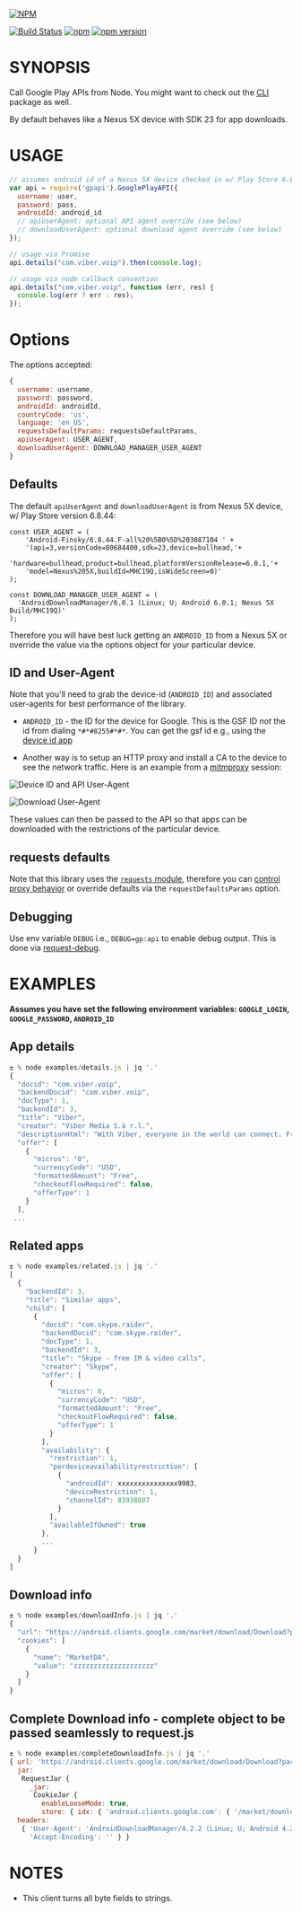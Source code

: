 [![NPM](https://nodei.co/npm/gpapi.png?downloads=true)](https://nodei.co/npm/gpapi/)

[![Build Status](https://travis-ci.org/dweinstein/node-google-play.svg?branch=master)](https://travis-ci.org/dweinstein/node-google-play)
[![npm](https://img.shields.io/npm/dm/gpapi.svg)](https://www.npmjs.com/package/gpapi)
[![npm version](https://badge.fury.io/js/gpapi.svg)](http://badge.fury.io/js/gpapi)

# SYNOPSIS

Call Google Play APIs from Node. You might want to check out the [CLI](https://github.com/dweinstein/node-google-play-cli) package as well.

By default behaves like a Nexus 5X device with SDK 23 for app downloads.

# USAGE

```javascript
// assumes android id of a Nexus 5X device checked in w/ Play Store 6.8.44.F
var api = require('gpapi').GooglePlayAPI({
  username: user,
  password: pass,
  androidId: android_id
  // apiUserAgent: optional API agent override (see below)
  // downloadUserAgent: optional download agent override (see below)
});

// usage via Promise
api.details("com.viber.voip").then(console.log);

// usage via node callback convention
api.details("com.viber.voip", function (err, res) {
  console.log(err ? err : res);
});
```

# Options

The options accepted:

```js
{
  username: username,
  password: password,
  androidId: androidId,
  countryCode: 'us',
  language: 'en_US',
  requestsDefaultParams: requestsDefaultParams,
  apiUserAgent: USER_AGENT,
  downloadUserAgent: DOWNLOAD_MANAGER_USER_AGENT
}
```

## Defaults

The default `apiUserAgent` and `downloadUserAgent` is from  Nexus 5X device, w/
Play Store version 6.8.44:

```
const USER_AGENT = (
    'Android-Finsky/6.8.44.F-all%20%5B0%5D%203087104 ' +
    '(api=3,versionCode=80684400,sdk=23,device=bullhead,'+
    'hardware=bullhead,product=bullhead,platformVersionRelease=6.0.1,'+
    'model=Nexus%205X,buildId=MHC19Q,isWideScreen=0)'
);

const DOWNLOAD_MANAGER_USER_AGENT = (
  'AndroidDownloadManager/6.0.1 (Linux; U; Android 6.0.1; Nexus 5X Build/MHC19Q)'
);
```

Therefore you will have best luck getting an `ANDROID_ID` from a Nexus 5X or
override the value via the options object for your particular device.

## ID and User-Agent

Note that you'll need to grab the device-id (`ANDROID_ID`) and associated
user-agents for best performance of the library.

- `ANDROID_ID` - the ID for the device for Google. This is the GSF ID *not* the
  id from dialing `*#*#8255#*#*`. You can get the gsf id e.g., using the
  [device id
  app](https://play.google.com/store/apps/details?id=com.evozi.deviceid&hl=en)

- Another way is to setup an HTTP proxy and install a CA to the device to see
  the network traffic. Here is an example from a
  [mitmproxy](https://github.com/mitmproxy/mitmproxy) session:

![Device ID and API User-Agent](./docs/devid-ua-1.png?raw=true "Device ID and API UA")

![Download User-Agent](./docs/download-ua.png?raw=true "Download User Agent")

These values can then be passed to the API so that apps can be downloaded with
the restrictions of the particular device.

## requests defaults
Note that this library uses the [`requests` module](https://github.com/request/request), therefore you can [control proxy behavior](https://github.com/request/request#controlling-proxy-behaviour-using-environment-variables) or override defaults via the `requestDefaultsParams` option.

## Debugging

Use env variable `DEBUG` i.e., `DEBUG=gp:api` to enable debug output. This is done via [request-debug](https://github.com/request/request-debug).


# EXAMPLES

**Assumes you have set the following environment variables: `GOOGLE_LOGIN`, `GOOGLE_PASSWORD`, `ANDROID_ID`**

## App details

```javascript
± % node examples/details.js | jq '.'
{
  "docid": "com.viber.voip",
  "backendDocid": "com.viber.voip",
  "docType": 1,
  "backendId": 3,
  "title": "Viber",
  "creator": "Viber Media S.à r.l.",
  "descriptionHtml": "With Viber, everyone in the world can connect. Freely. More than 400 million Viber users text, call, and send photo and video messages worldwide over Wifi or 3G - for free. Viber Out can be used to make calls to non-Viber mobile and landline numbers at low rates. Viber is available for many smartphones and platforms.   <p>Viber is compatible with and optimized for Android tablets! Use Viber on your tablet and phone simultaneously.<br>On Viber, your phone number is your ID. The app syncs with your mobile contact list, automatically detecting which of your contacts have Viber. <p>•\tText with your friends<br>•\tMake free calls with HD sound quality<br>•\tPhoto sharing, video messages, voice messages, locations, stickers and emoticons<br>•\tGroups with up to 100 participants<br>•\tDownload stickers from the Sticker Market, making messaging fun! <br>•\tAbility to sort and reorder stickers<br>•\tPush notifications guarantee that you never miss a message or call, even when Viber is off<br>•\tIntegration with native contact list for calls and messages<br>•\tSupport for the Viber Desktop application on Windows and Mac <br>Localized to: Arabic, Catalan, Chinese (SP), Chinese (TR), Croatian, Czech, Danish, Dutch, Finnish, French, German, Greek, Hebrew, Hindi, Hungarian, Indonesian, Italian, Japanese, Korean, Malay, Norwegian, Polish, Portuguese (BR), Portuguese (PT), Romanian, Russian, Slovak, Spanish, Swedish, Tagalog, Thai, Turkish, Ukrainian and Vietnamese<br>Viber is completely free with no advertising. <br>We value your privacy. <p>Follow us for updates and news:<br>Facebook - <a href=\"https://www.google.com/url?q=http://facebook.com/viber&amp;sa=D&amp;usg=AFQjCNGlVhJn65339uldBAp6MeFXZIV3mA\" target=\"_blank\">http://facebook.com/viber</a><br>Twitter - <a href=\"https://www.google.com/url?q=http://twitter.com/viber&amp;sa=D&amp;usg=AFQjCNG60qtBs85Z7vg5eeagjANxTrdSjQ\" target=\"_blank\">http://twitter.com/viber</a><p>(*) Network data charges may apply",
  "offer": [
    {
      "micros": "0",
      "currencyCode": "USD",
      "formattedAmount": "Free",
      "checkoutFlowRequired": false,
      "offerType": 1
    }
  ],
 ...
```

## Related apps

```javascript
± % node examples/related.js | jq '.'
[
  {
    "backendId": 3,
    "title": "Similar apps",
    "child": [
      {
        "docid": "com.skype.raider",
        "backendDocid": "com.skype.raider",
        "docType": 1,
        "backendId": 3,
        "title": "Skype - free IM & video calls",
        "creator": "Skype",
        "offer": [
          {
            "micros": 0,
            "currencyCode": "USD",
            "formattedAmount": "Free",
            "checkoutFlowRequired": false,
            "offerType": 1
          }
        ],
        "availability": {
          "restriction": 1,
          "perdeviceavailabilityrestriction": [
            {
              "androidId": xxxxxxxxxxxxxxx9983,
              "deviceRestriction": 1,
              "channelId": 83938807
            }
          ],
          "availableIfOwned": true
        },
        ...
      }
  }
]
```

## Download info

```javascript
± % node examples/downloadInfo.js | jq '.'
{
  "url": "https://android.clients.google.com/market/download/Download?packageName=air.WatchESPN&versionCode=2100039&token=xxxxxxxxxxxxxxxxxxxxxxxxxxxxxxxxxxxxxxxxxxxxxxxxxxxxxxxxxxxxxxxxxxxxxxxxxxxxxxxxxxxxxxxxxxxxxxxxxxxxxxxxxxxxxxxxw&downloadId=yyyyyyyyyyyyyyyyyyyy",
  "cookies": [
    {
      "name": "MarketDA",
      "value": "zzzzzzzzzzzzzzzzzzzz"
    }
  ]
}
```

## Complete Download info - complete object to be passed seamlessly to request.js

```javascript
± % node examples/completeDownloadInfo.js | jq '.'
{ url: 'https://android.clients.google.com/market/download/Download?packageName=com.viber.voip&versionCode=37&ssl=1&token=xxxxxxxxx&downloadId=-xxxxxxxxxxx',
  jar:
   RequestJar {
     _jar:
      CookieJar {
        enableLooseMode: true,
        store: { idx: { 'android.clients.google.com': { '/market/download': { MarketDA: Cookie="MarketDA=xxxxxxxx; Path=/market/download; hostOnly=true; aAge=29ms; cAge=29ms" } } } } } },
  headers: 
   { 'User-Agent': 'AndroidDownloadManager/4.2.2 (Linux; U; Android 4.2.2; Galaxy Nexus Build/JDQ39)',
     'Accept-Encoding': '' } }
```

# NOTES

- This client turns all byte fields to strings.
